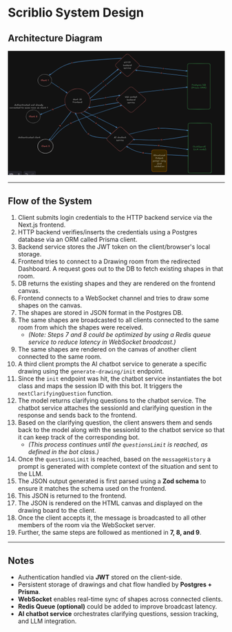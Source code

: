 # Scriblio System Design

## Architecture Diagram

![Scriblio System Design](assets/Scriblio-system-design2.png)

---

## Flow of the System

1. Client submits login credentials to the HTTP backend service via the Next.js frontend.  
2. HTTP backend verifies/inserts the credentials using a Postgres database via an ORM called Prisma client.  
3. Backend service stores the JWT token on the client/browser's local storage.  
4. Frontend tries to connect to a Drawing room from the redirected Dashboard. A request goes out to the DB to fetch existing shapes in that room.  
5. DB returns the existing shapes and they are rendered on the frontend canvas.  
6. Frontend connects to a WebSocket channel and tries to draw some shapes on the canvas.  
7. The shapes are stored in JSON format in the Postgres DB.  
8. The same shapes are broadcasted to all clients connected to the same room from which the shapes were received.  
   - *(Note: Steps 7 and 8 could be optimized by using a Redis queue service to reduce latency in WebSocket broadcast.)*  
9. The same shapes are rendered on the canvas of another client connected to the same room.  
10. A third client prompts the AI chatbot service to generate a specific drawing using the `generate-drawing/init` endpoint.  
11. Since the `init` endpoint was hit, the chatbot service instantiates the bot class and maps the session ID with this bot. It triggers the `nextClarifyingQuestion` function.  
12. The model returns clarifying questions to the chatbot service. The chatbot service attaches the sessionId and clarifying question in the response and sends back to the frontend.  
13. Based on the clarifying question, the client answers them and sends back to the model along with the sessionId to the chatbot service so that it can keep track of the corresponding bot.  
    - *(This process continues until the `questionsLimit` is reached, as defined in the bot class.)*  
14. Once the `questionsLimit` is reached, based on the `messageHistory` a prompt is generated with complete context of the situation and sent to the LLM.  
15. The JSON output generated is first parsed using a **Zod schema** to ensure it matches the schema used on the frontend.  
16. This JSON is returned to the frontend.  
17. The JSON is rendered on the HTML canvas and displayed on the drawing board to the client.  
18. Once the client accepts it, the message is broadcasted to all other members of the room via the WebSocket server.  
19. Further, the same steps are followed as mentioned in **7, 8, and 9**.  

---

## Notes
- Authentication handled via **JWT** stored on the client-side.  
- Persistent storage of drawings and chat flow handled by **Postgres + Prisma**.  
- **WebSocket** enables real-time sync of shapes across connected clients.  
- **Redis Queue (optional)** could be added to improve broadcast latency.  
- **AI chatbot service** orchestrates clarifying questions, session tracking, and LLM integration.
